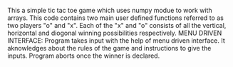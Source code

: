 This a simple tic tac toe game which uses numpy modue to work with arrays.
This code contains two main user defined functions referred to as two players "o" and "x".
Each of the "x" and "o" consists of all the vertical, horizontal and diogonal winning possibilities respectively.
MENU DRIVEN INTERFACE:
Program takes input with the help of menu driven interface.
It aknowledges about the rules of the game and instructions to give the inputs.
Program aborts once the winner is declared.
